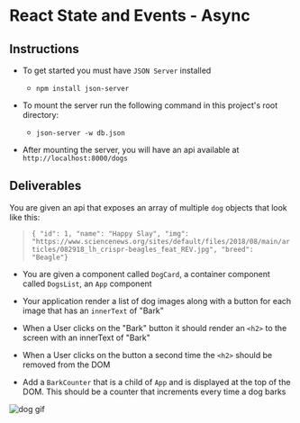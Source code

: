 # React State and Events - Async


## Instructions

- To get started you must have `JSON Server` installed

  - `npm install json-server`

- To mount the server run the following command in this project's root directory:

   - `json-server -w db.json`
   
- After mounting the server, you will have an api available at `http://localhost:8000/dogs`


## Deliverables

You are given an api that exposes an array of multiple `dog` objects that look like this:

  > `{ "id": 1, "name": "Happy Slay", "img": "https://www.sciencenews.org/sites/default/files/2018/08/main/articles/082918_lh_crispr-beagles_feat_REV.jpg", "breed": "Beagle"}`

- You are given a component called `DogCard`, a container component called `DogsList`, an `App` component
- Your application render a list of dog images along with a button for each image that has an `innerText` of "Bark"
- When a User clicks on the "Bark" button it should render an `<h2>` to the screen with an innerText of "Bark"
- When a User clicks on the button a second time the `<h2>` should be removed from the DOM

- Add a `BarkCounter` that is a child of `App` and is displayed at the top of the DOM. This should be a counter that increments every time a dog barks



![dog gif](state-pairing-gif.gif)
